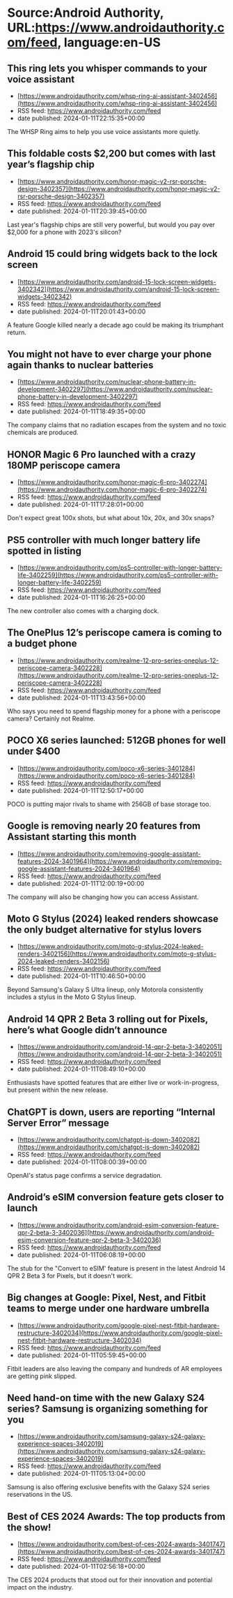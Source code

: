 # Source:Android Authority, URL:https://www.androidauthority.com/feed, language:en-US

## This ring lets you whisper commands to your voice assistant
 - [https://www.androidauthority.com/whsp-ring-ai-assistant-3402456](https://www.androidauthority.com/whsp-ring-ai-assistant-3402456)
 - RSS feed: https://www.androidauthority.com/feed
 - date published: 2024-01-11T22:15:35+00:00

The WHSP Ring aims to help you use voice assistants more quietly.

## This foldable costs $2,200 but comes with last year’s flagship chip
 - [https://www.androidauthority.com/honor-magic-v2-rsr-porsche-design-3402357](https://www.androidauthority.com/honor-magic-v2-rsr-porsche-design-3402357)
 - RSS feed: https://www.androidauthority.com/feed
 - date published: 2024-01-11T20:39:45+00:00

Last year's flagship chips are still very powerful, but would you pay over $2,000 for a phone with 2023's silicon?

## Android 15 could bring widgets back to the lock screen
 - [https://www.androidauthority.com/android-15-lock-screen-widgets-3402342](https://www.androidauthority.com/android-15-lock-screen-widgets-3402342)
 - RSS feed: https://www.androidauthority.com/feed
 - date published: 2024-01-11T20:01:43+00:00

A feature Google killed nearly a decade ago could be making its triumphant return.

## You might not have to ever charge your phone again thanks to nuclear batteries
 - [https://www.androidauthority.com/nuclear-phone-battery-in-development-3402297](https://www.androidauthority.com/nuclear-phone-battery-in-development-3402297)
 - RSS feed: https://www.androidauthority.com/feed
 - date published: 2024-01-11T18:49:35+00:00

The company claims that no radiation escapes from the system and no toxic chemicals are produced.

## HONOR Magic 6 Pro launched with a crazy 180MP periscope camera
 - [https://www.androidauthority.com/honor-magic-6-pro-3402274](https://www.androidauthority.com/honor-magic-6-pro-3402274)
 - RSS feed: https://www.androidauthority.com/feed
 - date published: 2024-01-11T17:28:01+00:00

Don't expect great 100x shots, but what about 10x, 20x, and 30x snaps?

## PS5 controller with much longer battery life spotted in listing
 - [https://www.androidauthority.com/ps5-controller-with-longer-battery-life-3402259](https://www.androidauthority.com/ps5-controller-with-longer-battery-life-3402259)
 - RSS feed: https://www.androidauthority.com/feed
 - date published: 2024-01-11T16:26:25+00:00

The new controller also comes with a charging dock.

## The OnePlus 12’s periscope camera is coming to a budget phone
 - [https://www.androidauthority.com/realme-12-pro-series-oneplus-12-periscope-camera-3402228](https://www.androidauthority.com/realme-12-pro-series-oneplus-12-periscope-camera-3402228)
 - RSS feed: https://www.androidauthority.com/feed
 - date published: 2024-01-11T13:43:56+00:00

Who says you need to spend flagship money for a phone with a periscope camera? Certainly not Realme.

## POCO X6 series launched: 512GB phones for well under $400
 - [https://www.androidauthority.com/poco-x6-series-3401284](https://www.androidauthority.com/poco-x6-series-3401284)
 - RSS feed: https://www.androidauthority.com/feed
 - date published: 2024-01-11T12:50:17+00:00

POCO is putting major rivals to shame with 256GB of base storage too.

## Google is removing nearly 20 features from Assistant starting this month
 - [https://www.androidauthority.com/removing-google-assistant-features-2024-3401964](https://www.androidauthority.com/removing-google-assistant-features-2024-3401964)
 - RSS feed: https://www.androidauthority.com/feed
 - date published: 2024-01-11T12:00:19+00:00

The company will also be changing how you can access Assistant.

## Moto G Stylus (2024) leaked renders showcase the only budget alternative for stylus lovers
 - [https://www.androidauthority.com/moto-g-stylus-2024-leaked-renders-3402156](https://www.androidauthority.com/moto-g-stylus-2024-leaked-renders-3402156)
 - RSS feed: https://www.androidauthority.com/feed
 - date published: 2024-01-11T10:46:50+00:00

Beyond Samsung's Galaxy S Ultra lineup, only Motorola consistently includes a stylus in the Moto G Stylus lineup.

## Android 14 QPR 2 Beta 3 rolling out for Pixels, here’s what Google didn’t announce
 - [https://www.androidauthority.com/android-14-qpr-2-beta-3-3402051](https://www.androidauthority.com/android-14-qpr-2-beta-3-3402051)
 - RSS feed: https://www.androidauthority.com/feed
 - date published: 2024-01-11T08:49:10+00:00

Enthusiasts have spotted features that are either live or work-in-progress, but present within the new release.

## ChatGPT is down, users are reporting “Internal Server Error” message
 - [https://www.androidauthority.com/chatgpt-is-down-3402082](https://www.androidauthority.com/chatgpt-is-down-3402082)
 - RSS feed: https://www.androidauthority.com/feed
 - date published: 2024-01-11T08:00:39+00:00

OpenAI's status page confirms a service degradation.

## Android’s eSIM conversion feature gets closer to launch
 - [https://www.androidauthority.com/android-esim-conversion-feature-qpr-2-beta-3-3402036](https://www.androidauthority.com/android-esim-conversion-feature-qpr-2-beta-3-3402036)
 - RSS feed: https://www.androidauthority.com/feed
 - date published: 2024-01-11T06:08:19+00:00

The stub for the "Convert to eSIM' feature is present in the latest Android 14 QPR 2 Beta 3 for Pixels, but it doesn't work.

## Big changes at Google: Pixel, Nest, and Fitbit teams to merge under one hardware umbrella
 - [https://www.androidauthority.com/google-pixel-nest-fitbit-hardware-restructure-3402034](https://www.androidauthority.com/google-pixel-nest-fitbit-hardware-restructure-3402034)
 - RSS feed: https://www.androidauthority.com/feed
 - date published: 2024-01-11T05:59:45+00:00

Fitbit leaders are also leaving the company and hundreds of AR employees are getting pink slipped.

## Need hand-on time with the new Galaxy S24 series? Samsung is organizing something for you
 - [https://www.androidauthority.com/samsung-galaxy-s24-galaxy-experience-spaces-3402019](https://www.androidauthority.com/samsung-galaxy-s24-galaxy-experience-spaces-3402019)
 - RSS feed: https://www.androidauthority.com/feed
 - date published: 2024-01-11T05:13:04+00:00

Samsung is also offering exclusive benefits with the Galaxy S24 series reservations in the US.

## Best of CES 2024 Awards: The top products from the show!
 - [https://www.androidauthority.com/best-of-ces-2024-awards-3401747](https://www.androidauthority.com/best-of-ces-2024-awards-3401747)
 - RSS feed: https://www.androidauthority.com/feed
 - date published: 2024-01-11T02:56:18+00:00

The CES 2024 products that stood out for their innovation and potential impact on the industry.

